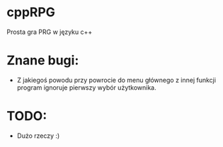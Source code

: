 # cppRPG
Prosta gra PRG w języku c++

# Znane bugi:
- Z jakiegoś powodu przy powrocie do menu głównego z innej funkcji program ignoruje pierwszy wybór użytkownika.

# TODO:
- Dużo rzeczy :)
